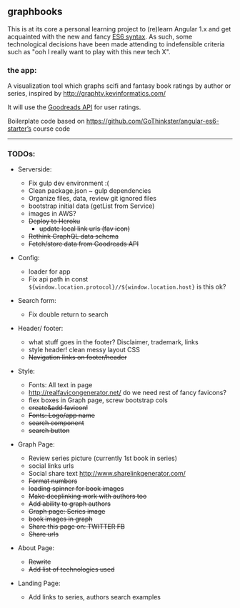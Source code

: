 ## graphbooks

This is at its core a personal learning project to (re)learn Angular 1.x and
get acquainted with the new and fancy [ES6 syntax](https://github.com/lukehoban/es6features).
As such, some technological decisions have been made attending to indefensible criteria such as
"ooh I really want to play with this new tech X".

### the app:

A visualization tool which graphs scifi and fantasy book ratings by author or series, inspired by http://graphtv.kevinformatics.com/

It will use the [Goodreads API](https://www.goodreads.com/api/documentation) for user ratings.

Boilerplate code based on https://github.com/GoThinkster/angular-es6-starter’s course code

---

### TODOs:

- Serverside:
  - Fix gulp dev environment :(
  - Clean package.json ~ gulp dependencies
  - Organize files, data, review git ignored files
  - bootstrap initial data (getList from Service)
  - images in AWS?
  - ~~Deploy to Heroku~~
    - ~~update local link urls (fav icon)~~
  - ~~Rethink GraphQL data schema~~
  - ~~Fetch/store data from Goodreads API~~

- Config:
  - loader for app
  - Fix api path in const `${window.location.protocol}//${window.location.host}` is this ok?

- Search form:
  - Fix double return to search

- Header/ footer:
  - what stuff goes in the footer? Disclaimer, trademark, links
  - style header! clean messy layout CSS
  - ~~Navigation links on footer/header~~

- Style:
  - Fonts: All text in page
  - http://realfavicongenerator.net/ do we need rest of fancy favicons?
  - flex boxes in Graph page, screw bootstrap cols
  - ~~create&add favicon!~~
  - ~~Fonts: Logo/app name~~
  - ~~search component~~
  - ~~search button~~

- Graph Page:
  - Review series picture (currently 1st book in series)
  - social links urls
  - Social share text http://www.sharelinkgenerator.com/
  - ~~Format numbers~~
  - ~~loading spinner for book images~~
  - ~~Make deeplinking work with authors too~~
  - ~~Add ability to graph authors~~
  - ~~Graph page: Series image~~
  - ~~book images in graph~~
  - ~~Share this page on: TWITTER FB~~
  - ~~Share urls~~

- About Page:
  - ~~Rewrite~~
  - ~~Add list of technologies used~~

- Landing Page:
  - Add links to series, authors search examples
